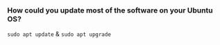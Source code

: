### How could you update most of the software on your Ubuntu OS?

`sudo apt update` & `sudo apt upgrade`

